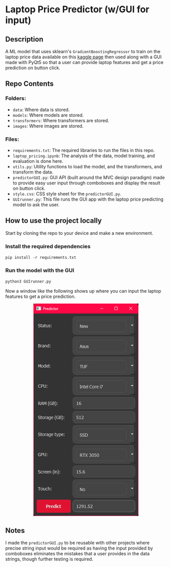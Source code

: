 # Laptop Price Predictor (w/GUI for input)


## Description
A ML model that uses sklearn's `GradientBoostingRegressor` to train on the laptop price data available on this [kaggle page](https://www.kaggle.com/datasets/juanmerinobermejo/laptops-price-dataset) then used along with a GUI made with PyQt5 so that a user can provide laptop features and get a price prediction on button click.


## Repo Contents

### Folders:
- `data`: Where data is stored. 
- `models`: Where models are stored. 
- `transformers`: Where transformers are stored.
- `images`: Where images are stored.

### Files:
- `requirements.txt`: The required libraries to run the files in this repo.
- `laptop_pricing.ipynb`: The analysis of the data, model training, and evaluation is done here. 
- `utils.py`: Utility functions to load the model, and the transformers, and transform the data. 
- `predictorGUI.py`: GUI API (built around the MVC design paradigm) made to provide easy user input through comboboxes and display the result on button click.  
- `style.css`: CSS style sheet for the `predictorGUI.py`.  
- `GUIrunner.py`: This file runs the GUI app with the laptop price predicting model to ask the user.


## How to use the project locally
Start by cloning the repo to your device and make a new environment.

### Install the required dependencies

    pip install -r requirements.txt

### Run the model with the GUI

    python3 GUIrunner.py

Now a window like the following shows up where you can input the laptop features to get a price prediction.


<p align="center">
    <img src="images\python_RjgBSPD9cX.png" alt="Alt image text" />
</p>


## Notes

I made the `predictorGUI.py` to be reusable with other projects where precise string input would be required as having the input provided by comboboxes eliminates the mistakes that a user provides in the data strings, though further testing is required.